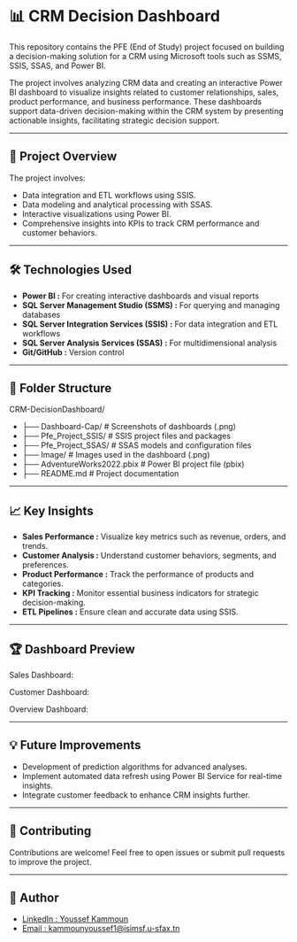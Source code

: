 # 📊 CRM Decision Dashboard


This repository contains the PFE (End of Study) project focused on building a decision-making solution for a CRM using Microsoft tools such as SSMS, SSIS, SSAS, and Power BI.

The project involves analyzing CRM data and creating an interactive Power BI dashboard to visualize insights related to customer relationships, sales, product performance, and business performance. These dashboards support data-driven decision-making within the CRM system by presenting actionable insights, facilitating strategic decision support.

---

## 🚀 Project Overview

The project involves:

- Data integration and ETL workflows using SSIS.
- Data modeling and analytical processing with SSAS.
- Interactive visualizations using Power BI.
- Comprehensive insights into KPIs to track CRM performance and customer behaviors.

---

## 🛠️ Technologies Used
- **Power BI :** For creating interactive dashboards and visual reports
- **SQL Server Management Studio (SSMS) :** For querying and managing databases
- **SQL Server Integration Services (SSIS) :** For data integration and ETL workflows
- **SQL Server Analysis Services (SSAS) :** For multidimensional analysis
- **Git/GitHub :** Version control

- ---

## 📂 Folder Structure
CRM-DecisionDashboard/

- ├── Dashboard-Cap/ # Screenshots of dashboards (.png)
- ├── Pfe_Project_SSIS/ # SSIS project files and packages
- ├── Pfe_Project_SSAS/ # SSAS models and configuration files
- ├── Image/ # Images used in the dashboard (.png)
- ├── AdventureWorks2022.pbix # Power BI project file (pbix)
- ├── README.md # Project documentation

---

## 📈 Key Insights
- **Sales Performance :** Visualize key metrics such as revenue, orders, and trends.
- **Customer Analysis :** Understand customer behaviors, segments, and preferences.
- **Product Performance :** Track the performance of products and categories.
- **KPI Tracking :** Monitor essential business indicators for strategic decision-making.
- **ETL Pipelines :** Ensure clean and accurate data using SSIS.

---

## 🏆 Dashboard Preview
Sales Dashboard:


Customer Dashboard:


Overview Dashboard:

---

## 💡 Future Improvements
- Development of prediction algorithms for advanced analyses.
- Implement automated data refresh using Power BI Service for real-time insights.
- Integrate customer feedback to enhance CRM insights further.

---

## 🤝 Contributing
Contributions are welcome!
Feel free to open issues or submit pull requests to improve the project.

---

## 👤 Author
- [LinkedIn : Youssef Kammoun](https://www.linkedin.com/in/kammounyoussef)  
- [Email : kammounyoussef1@isimsf.u-sfax.tn](mailto:kammounyoussef1@isimsf.u-sfax.tn)
